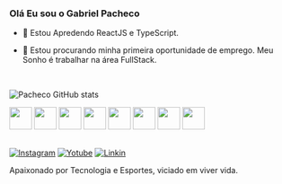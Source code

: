 ### Olá Eu sou o Gabriel Pacheco 

- 🌱 Estou Apredendo ReactJS e TypeScript.

- 🔭 Estou procurando minha primeira oportunidade de emprego. Meu Sonho é trabalhar na área FullStack.

</br>

![Pacheco GitHub stats](https://github-readme-stats.vercel.app/api?username=devpacheco&show_icons=true&theme=tokyonight)


<img width="40" src="https://cdn.jsdelivr.net/gh/devicons/devicon@latest/icons/html5/html5-original.svg" />
<img width="40" src="https://cdn.jsdelivr.net/gh/devicons/devicon@latest/icons/css3/css3-original.svg" />
<img width="40" src="https://cdn.jsdelivr.net/gh/devicons/devicon@latest/icons/javascript/javascript-original.svg" />
<img width="40" src="https://cdn.jsdelivr.net/gh/devicons/devicon@latest/icons/typescript/typescript-original.svg" />
<img width="40" src="https://cdn.jsdelivr.net/gh/devicons/devicon@latest/icons/react/react-original.svg" />
<img width="40" src="https://cdn.jsdelivr.net/gh/devicons/devicon@latest/icons/jest/jest-plain.svg" />
<img width="40" src="https://cdn.jsdelivr.net/gh/devicons/devicon@latest/icons/nextjs/nextjs-plain.svg" />
<img width="40" src="https://cdn.jsdelivr.net/gh/devicons/devicon@latest/icons/nodejs/nodejs-plain.svg" />
                         
##

[![Instagram](https://img.shields.io/badge/Instagram-E4405F?style=for-the-badge&logo=instagram&logoColor=white)](https://www.instagram.com/gabriel.p_20/)
[![Yotube](https://img.shields.io/badge/YouTube-FF0000?style=for-the-badge&logo=youtube&logoColor=whi)](https://www.youtube.com/channel/UC5VQO5WDGnERVvbZvJb18rA)
[![Linkin](https://img.shields.io/badge/LinkedIn-0077B5?style=for-the-badge&logo=linkedin&logoColor=white)](https://www.linkedin.com/in/gabriel-pacheco-87b4042a5/)

Apaixonado por Tecnologia e Esportes, viciado em viver vida.


